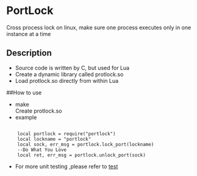 # PortLock

Cross process lock on linux, make sure one process executes only in one instance at a time

## Description
* Source code is written by C, but used for Lua
* Create a dynamic library called protlock.so
* Load protlock.so directly from within Lua

##How to use
* make<br>
  Create protlock.so
* example
<pre><code>
    local portlock = require("portlock")
    local lockname = "portlock"
    local sock, err_msg = portlock.lock_port(lockname)
    --Do What You Love
    local ret, err_msg = portlock.unlock_port(sock)
</pre></code>
* For more unit testing ,please refer to [test](test)


